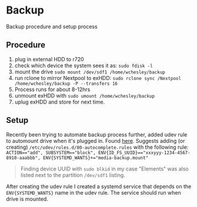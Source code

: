 # Backup
Backup procedure and setup process

## Procedure
1. plug in external HDD to r720
2. check which device the system sees it as: `sudo fdisk -l`
3. mount the drive `sudo mount /dev/sdf1 /home/wchesley/backup`
4. run rclone to mirror Nextpool to exHDD: `sudo rclone sync /Nextpool /home/wchesley/backup -P --transfers 16`
5. Process runs for about 8-12hrs
6. unmount exHDD with `sudo umount /home/wchesley/backup`
7. uplug exHDD and store for next time. 

## Setup
Recently been trying to automate backup process further, added udev rule to automount drive when it's plugged in. Found [here](https://superuser.com/questions/1433539/automatically-execute-backup-script-when-external-hard-drive-is-plugged-with-sys). Suggests adding (or creating) `/etc/udev/rules.d/80-autocomplete.rules` with the following rule: `ACTION=="add", SUBSYSTEM=="block", ENV{ID_FS_UUID}=="xxxyyy-1234-4567-8910-aaabbb", ENV{SYSTEMD_WANTS}+="media-backup.mount"`
> Finding device UUID with `sudo blkid` in my case "Elements" was also listed next to the partition `/dev/sdf1` listing.

After creating the udev rule I created a systemd service that depends on the `ENV{SYSTEMD_WANTS}` name in the udev rule. The service should run when drive is mounted. 
